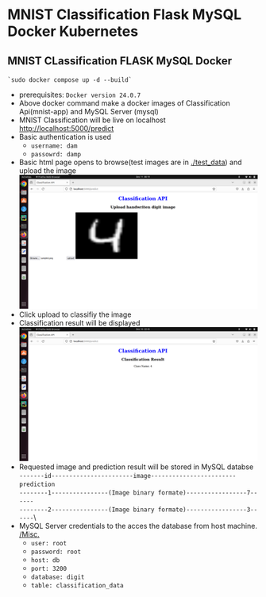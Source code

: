# MNIST Classification Flask MySQL Docker Kubernetes

## MNIST CLassification FLASK MySQL Docker
    `sudo docker compose up -d --build`
- prerequisites: `Docker version 24.0.7`
- Above docker command make a docker images of Classification Api(mnist-app) and MySQL Server (mysql)
- MNIST Classification will be live on localhost [http://localhost:5000/predict](http://localhost:5000/predict)
- Basic authentication is used 
  - `username: dam`
  - `passowrd: damp`
- Basic html page opens to browse(test images are in [./test_data](./test_data)) and upload the image
![Upload page](https://github.com/shahmustafa/mnist/blob/master/readme_imgs/Screenshot%20from%202023-12-11%2000-19-45.png)
- Click upload to classifiy the image
- Classification result will be displayed
![Result page](https://github.com/shahmustafa/mnist/blob/master/readme_imgs/Screenshot%20from%202023-12-10%2022-45-10.png)
- Requested image and prediction result will be stored in MySQL databse\
`-------id-----------------------image------------------------prediction`\
`--------1----------------(Image binary formate)-----------------7------`\
`--------2----------------(Image binary formate)-----------------3------`\
- MySQL Server credentials to the acces the database from host machine. [/Misc.](./Misc.)
  - `user: root`
  - `password: root`
  - `host: db`
  - `port: 3200`
  - `database: digit`
  - `table: classification_data`